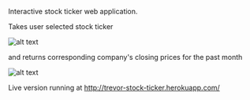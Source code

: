 Interactive stock ticker web application. 

Takes user selected stock ticker

![alt text](https://github.com/trevorwitter/stock-ticker/blob/master/ticker_select.tiff)

and returns corresponding company's closing prices for the past month



![alt text](https://github.com/trevorwitter/stock-ticker/blob/master/stock_price.tiff)

Live version running at http://trevor-stock-ticker.herokuapp.com/
